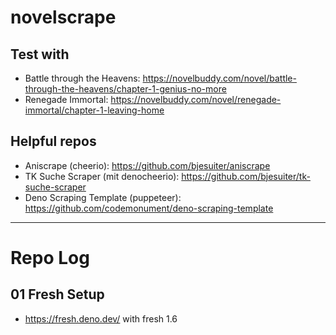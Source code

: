 # novelscrape

## Test with

- Battle through the Heavens: https://novelbuddy.com/novel/battle-through-the-heavens/chapter-1-genius-no-more
- Renegade Immortal: https://novelbuddy.com/novel/renegade-immortal/chapter-1-leaving-home

## Helpful repos

- Aniscrape (cheerio): https://github.com/bjesuiter/aniscrape
- TK Suche Scraper (mit denocheerio): https://github.com/bjesuiter/tk-suche-scraper
- Deno Scraping Template (puppeteer): https://github.com/codemonument/deno-scraping-template

---

# Repo Log

## 01 Fresh Setup

- https://fresh.deno.dev/ with fresh 1.6
